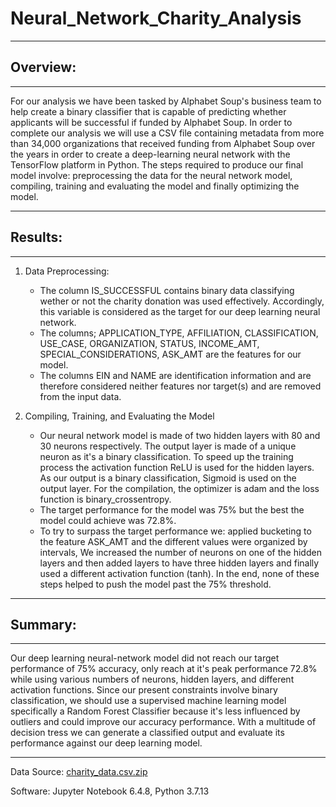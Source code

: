 # Neural_Network_Charity_Analysis
---
## Overview:
---

For our analysis we have been tasked by Alphabet Soup's business team to help create a binary classifier that is capable of predicting whether applicants will be successful if funded by Alphabet Soup. In order to complete our analysis we will use a CSV file containing metadata from more than 34,000 organizations that received funding from Alphabet Soup over the years in order to create a deep-learning neural network with the TensorFlow platform in Python. The steps required to produce our final model involve: preprocessing the data for the neural network model, compiling, training and evaluating the model and finally optimizing the model. 

---
## Results:
---

   1. Data Preprocessing:

      - The column IS_SUCCESSFUL contains binary data classifying wether or not the charity donation was used effectively. Accordingly, this variable is           considered as the target for our deep learning neural network.
      - The columns; APPLICATION_TYPE, AFFILIATION, CLASSIFICATION, USE_CASE, ORGANIZATION, STATUS, INCOME_AMT, SPECIAL_CONSIDERATIONS, ASK_AMT are the             features for our model.
      - The columns EIN and NAME are identification information and are therefore considered neither features nor target(s) and are removed from the input         data.
      
   2. Compiling, Training, and Evaluating the Model
      
      - Our neural network model is made of two hidden layers with 80 and 30 neurons respectively. The output layer is made of a unique neuron as it's a           binary classification. To speed up the training process the activation function ReLU is used for the hidden layers. As our output is a                     binary classification, Sigmoid is used on the output layer. For the compilation, the optimizer is adam and the loss function is                             binary_crossentropy.
      - The target performance for the model was 75% but the best the model could achieve was 72.8%.
      - To try to surpass the target performance we: applied bucketing to the feature ASK_AMT and the different values were organized by intervals, We             increased the number of neurons on one of the hidden layers and then added layers to have three hidden layers and finally used a different                 activation function (tanh). In the end, none of these steps helped to push the model past the 75% threshold.

---
## Summary:
---

Our deep learning neural-network model did not reach our target performance of 75% accuracy, only reach at it's peak performance 72.8% while using various numbers of neurons, hidden layers, and different activation functions. Since our present constraints involve binary classification, we should use a supervised machine learning model specifically a Random Forest Classifier because it's less influenced by outliers and could improve our accuracy performance. With a multitude of decision tress we can generate a classified output and evaluate its performance against our deep learning model.

---

Data Source: [charity_data.csv.zip](https://github.com/DJV7893/Neural_Network_Charity_Analysis/files/9021038/charity_data.csv.zip)

Software: Jupyter Notebook 6.4.8, Python 3.7.13
